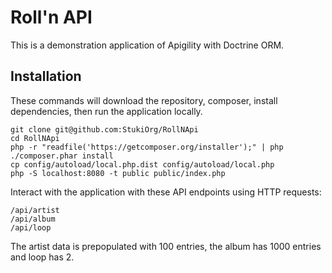 Roll'n API
==========

This is a demonstration application of Apigility with Doctrine ORM.

Installation
------------

These commands will download the repository, composer, install
dependencies, then run the application locally.

```
git clone git@github.com:StukiOrg/RollNApi
cd RollNApi
php -r "readfile('https://getcomposer.org/installer');" | php
./composer.phar install
cp config/autoload/local.php.dist config/autoload/local.php
php -S localhost:8080 -t public public/index.php
```

Interact with the application with these API endpoints using
HTTP requests:

```
/api/artist
/api/album
/api/loop
```

The artist data is prepopulated with 100 entries, the album has
1000 entries and loop has 2.

